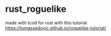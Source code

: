 # rust_roguelike
made with tcod for rust
with this tutorial
https://tomassedovic.github.io/roguelike-tutorial/
